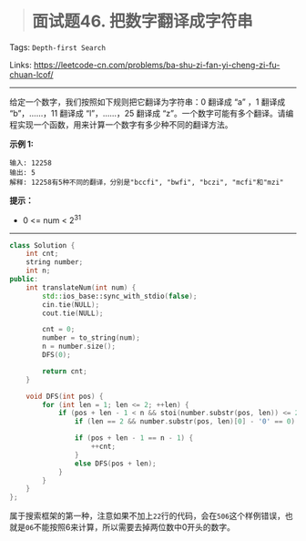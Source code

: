 > # 面试题46. 把数字翻译成字符串

Tags: `Depth-first Search`

Links: https://leetcode-cn.com/problems/ba-shu-zi-fan-yi-cheng-zi-fu-chuan-lcof/

-----

给定一个数字，我们按照如下规则把它翻译为字符串：0 翻译成 “a” ，1 翻译成 “b”，……，11 翻译成 “l”，……，25 翻译成 “z”。一个数字可能有多个翻译。请编程实现一个函数，用来计算一个数字有多少种不同的翻译方法。

**示例 1:**

```
输入: 12258
输出: 5
解释: 12258有5种不同的翻译，分别是"bccfi", "bwfi", "bczi", "mcfi"和"mzi"
```

**提示：**

* 0 <= num < $2^{31}$

-----

```c++
class Solution {
    int cnt;
    string number;
    int n;
public:
    int translateNum(int num) {
        std::ios_base::sync_with_stdio(false);
		cin.tie(NULL);
		cout.tie(NULL);

        cnt = 0;
        number = to_string(num);
        n = number.size();
        DFS(0);

        return cnt;
    }

    void DFS(int pos) {
        for (int len = 1; len <= 2; ++len) {
            if (pos + len - 1 < n && stoi(number.substr(pos, len)) <= 25) {
                if (len == 2 && number.substr(pos, len)[0] - '0' == 0) continue;

                if (pos + len - 1 == n - 1) {
                    ++cnt;
                }
                else DFS(pos + len);
            }
        }
    }
};
```

属于搜索框架的第一种，注意如果不加上`22`行的代码，会在`506`这个样例错误，也就是`06`不能按照6来计算，所以需要去掉两位数中0开头的数字。